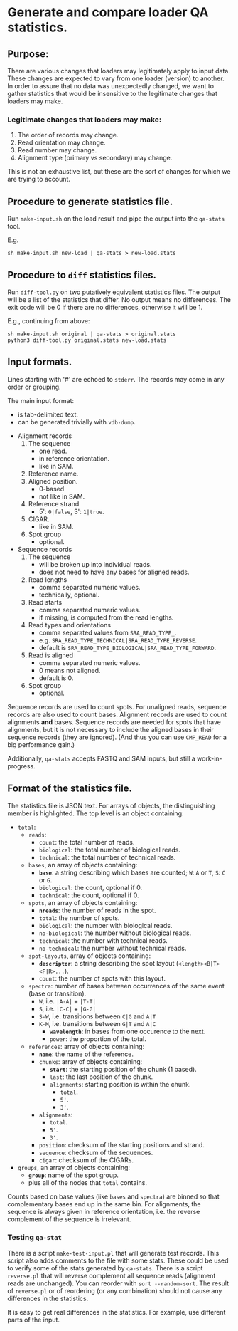 # Generate and compare loader QA statistics.

## Purpose:
There are various changes that loaders may legitimately apply to input data.
These changes are expected to vary from one loader (version) to another.
In order to assure that no data was unexpectedly changed, we want to gather
statistics that would be insensitive to the legitimate changes that loaders
may make.

### Legitimate changes that loaders may make:

1. The order of records may change.
2. Read orientation may change.
3. Read number may change.
4. Alignment type (primary vs secondary) may change.

This is not an exhaustive list, but these are the sort of changes for which we
are trying to account.

## Procedure to generate statistics file.

Run `make-input.sh` on the load result and pipe the output into the 
`qa-stats` tool.

E.g.
```
sh make-input.sh new-load | qa-stats > new-load.stats
```

## Procedure to `diff` statistics files.

Run `diff-tool.py` on two putatively equivalent statistics files. The output
will be a list of the statistics that differ. No output means no differences.
The exit code will be 0 if there are no differences, otherwise it will be 1.

E.g., continuing from above:
```
sh make-input.sh original | qa-stats > original.stats
python3 diff-tool.py original.stats new-load.stats
```

## Input formats.

Lines starting with '#' are echoed to `stderr`.
The records may come in any order or grouping.

The main input format:
- is tab-delimited text.
- can be generated trivially with `vdb-dump`.
* Alignment records
    1. The sequence
        - one read.
        - in reference orientation.
        - like in SAM.
    2. Reference name.
    3. Aligned position.
        - 0-based
        - not like in SAM.
    4. Reference strand
        - 5': `0|false`, 3': `1|true`.
    5. CIGAR.
        - like in SAM.
    6. Spot group
        - optional.
* Sequence records
    1. The sequence
        - will be broken up into individual reads.
        - does not need to have any bases for aligned reads.
    2. Read lengths
        - comma separated numeric values.
        - technically, optional.
    3. Read starts
        - comma separated numeric values.
        - if missing, is computed from the read lengths.
    4. Read types and orientations
        - comma separated values from `SRA_READ_TYPE_`.
        - e.g. `SRA_READ_TYPE_TECHNICAL|SRA_READ_TYPE_REVERSE`.
        - default is `SRA_READ_TYPE_BIOLOGICAL|SRA_READ_TYPE_FORWARD`.
    5. Read is aligned
        - comma separated numeric values.
        - 0 means not aligned.
        - default is 0.
    6. Spot group
        - optional.

Sequence records are used to count spots. For unaligned reads, sequence records
are also used to count bases. Alignment records are used to count 
alignments **and** bases. Sequence records are needed for spots
that have alignments, but it is not necessary to include the aligned bases in
their sequence records (they are ignored).
(And thus you can use `CMP_READ` for a big performance gain.)

Additionally, `qa-stats` accepts FASTQ and SAM inputs, but still a work-in-progress.

## Format of the statistics file.

The statistics file is JSON text. For arrays of objects, the distinguishing
member is highlighted. The top level is an object containing:

- `total`:
  - `reads`:
    - `count`: the total number of reads.
    - `biological`: the total number of biological reads.
    - `technical`: the total number of technical reads.
  - `bases`, an array of objects containing:
    - **`base`**: a string describing which bases are counted; `W`: `A` or `T`, `S`: `C` or `G`.
    - `biological`: the count, optional if 0.
    - `technical`: the count, optional if 0.
  - `spots`, an array of objects containing:
    - **`nreads`**: the number of reads in the spot.
    - `total`: the number of spots.
    - `biological`: the number with biological reads.
    - `no-biological`: the number without biological reads.
    - `technical`: the number with technical reads.
    - `no-technical`: the number without technical reads.
  - `spot-layouts`, array of objects containing:
    - **`descriptor`**: a string describing the spot layout (`<length><B|T><F|R>...`).
    - `count`: the number of spots with this layout.
  - `spectra`: number of bases between occurrences of the same event (base or transition).
    - `W`, i.e. `|A-A|` + `|T-T|`
    - `S`, i.e. `|C-C|` + `|G-G|`
    - `S-W`, i.e. transitions between `C|G` and `A|T`
    - `K-M`, i.e. transitions between `G|T` and `A|C`
      - **`wavelength`**: in bases from one occurence to the next.
      - `power`: the proportion of the total.
  - `references`: array of objects containing:
    - **`name`**: the name of the reference.
    - `chunks`: array of objects containing:
      - **`start`**: the starting position of the chunk (1 based).
      - `last`: the last position of the chunk.
      - `alignments`: starting position is within the chunk.
        - `total`.
        - `5'`.
        - `3'`.
    - `alignments`:
      - `total`.
      - `5'`.
      - `3'`.
    - `position`: checksum of the starting positions and strand.
    - `sequence`: checksum of the sequences.
    - `cigar`: checksum of the CIGARs.
- `groups`, an array of objects containing:
  - **`group`**: name of the spot group.
  - plus all of the nodes that `total` contains.

Counts based on base values (like `bases` and `spectra`) are binned so that
complementary bases end up in the same bin. For alignments, the sequence is
always given in reference orientation, i.e. the reverse complement of the
sequence is irrelevant.

### Testing `qa-stat`

There is a script `make-test-input.pl` that will generate test records. This
script also adds comments to the file with some stats. These could be used to
verify some of the stats generated by `qa-stats`. There is a script `reverse.pl`
that will reverse complement all sequence reads (alignment reads are unchanged).
You can reorder with `sort --random-sort`. The result of `reverse.pl` or of
reordering (or any combination) should not cause any differences in the
statistics.

It is easy to get real differences in the statistics. For example, use different
parts of the input.
